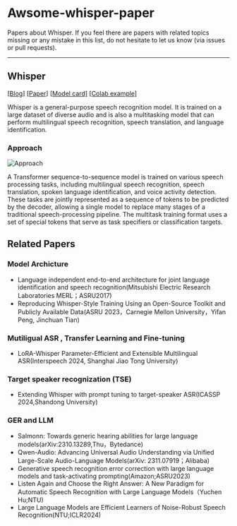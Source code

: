 # Awsome-whisper-paper

Papers about Whisper. If you feel there are papers with related topics missing or any mistake in this list, do not hesitate to let us know (via issues or pull requests). 

---

## Whisper

[[Blog]](https://openai.com/blog/whisper)
[[Paper]](https://arxiv.org/abs/2212.04356)
[[Model card]](https://github.com/openai/whisper/blob/main/model-card.md)
[[Colab example]](https://colab.research.google.com/github/openai/whisper/blob/master/notebooks/LibriSpeech.ipynb)

Whisper is a general-purpose speech recognition model. It is trained on a large dataset of diverse audio and is also a multitasking model that can perform multilingual speech recognition, speech translation, and language identification.


### Approach

![Approach](https://raw.githubusercontent.com/openai/whisper/main/approach.png)

A Transformer sequence-to-sequence model is trained on various speech processing tasks, including multilingual speech recognition, speech translation, spoken language identification, and voice activity detection. These tasks are jointly represented as a sequence of tokens to be predicted by the decoder, allowing a single model to replace many stages of a traditional speech-processing pipeline. The multitask training format uses a set of special tokens that serve as task specifiers or classification targets.



## Related Papers

### Model Archicture
* Language independent end-to-end architecture for joint language identification and speech recognition(Mitsubishi Electric Research Laboratories MERL；ASRU2017)
* Reproducing Whisper-Style Training Using an Open-Source Toolkit and Publicly Available Data(ASRU 2023，Carnegie Mellon University，Yifan Peng, Jinchuan Tian)


### Mutiligual ASR , Transfer Learning and Fine-tuning
* LoRA-Whisper Parameter-Efficient and Extensible Multilingual ASR(Interspeech 2024, Shanghai Jiao Tong University)

### Target speaker recognization (TSE)
* Extending Whisper with prompt tuning to target-speaker ASR(ICASSP 2024,Shandong University)


### GER and LLM
* Salmonn: Towards generic hearing abilities for large language models(arXiv:2310.13289,Thu，Bytedance)
* Qwen-Audio: Advancing Universal Audio Understanding via Unified Large-Scale Audio-Language Models(arXiv: 2311.07919；Alibaba)
* Generative speech recognition error correction with large language models and task-activating prompting(Amazon;ASRU2023)
* Listen Again and Choose the Right Answer: A New Paradigm for Automatic Speech Recognition with Large Language Models（Yuchen Hu;NTU)
* Large Language Models are Efficient Learners of Noise-Robust Speech Recognition(NTU;ICLR2024)




